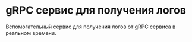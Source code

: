 # gRPC сервис для получения логов

Вспомогательный сервис для получения логов от gRPC сервиса в реальном времени.